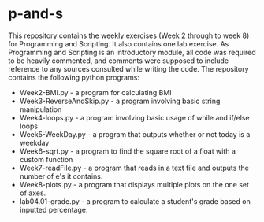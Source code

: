 # p-and-s

This repository contains the weekly exercises (Week 2 through to week 8) for Programming and Scripting. It also contains one lab exercise.
As Programming and Scripting is an introductory module, all code was required to be heavily commented, and comments were supposed to include reference to any sources consulted while writing the code.
The repository contains the following python programs:
* Week2-BMI.py  -  a program for calculating BMI
* Week3-ReverseAndSkip.py  -  a program involving basic string manipulation
* Week4-loops.py  -  a program involving basic usage of while and if/else loops
* Week5-WeekDay.py  -  a program that outputs whether or not today is a weekday
* Week6-sqrt.py  -  a program to find the square root of a float with a custom function
* Week7-readFile.py  -  a program that reads in a text file and outputs the number of e's it contains.
* Week8-plots.py  -  a program that displays multiple plots on the one set of axes.
* lab04.01-grade.py  -  a program to calculate a student's grade based on inputted percentage.
